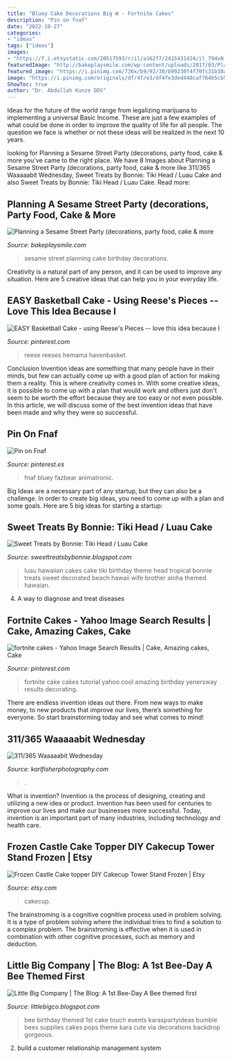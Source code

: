 ```yaml
---
title: "Bluey Cake Decorations Big W - Fortnite Cakes"
description: "Pin on fnaf"
date: "2022-10-27"
categories:
- "ideas"
tags: ["ideas"]
images:
- "https://f.i.etsystatic.com/20517593/r/il/a162f7/2415431424/il_794xN.2415431424_4j5w.jpg"
featuredImage: "http://bakeplaysmile.com/wp-content/uploads/2017/03/Planning-a-Sesame-Street-Party-8.jpg"
featured_image: "https://i.pinimg.com/736x/b9/92/30/b99230f4f70fc31b38ab924cb93c7682.jpg"
image: "https://i.pinimg.com/originals/df/4f/e3/df4fe3ded448caf764b5cb53f378ca88.jpg"
ShowToc: true
author: "Dr. Abdullah Kunze DDS"
---
```



Ideas for the future of the world range from legalizing marijuana to implementing a universal Basic Income. These are just a few examples of what could be done in order to improve the quality of life for all people. The question we face is whether or not these ideas will be realized in the next 10 years.

	

		
looking for Planning a Sesame Street Party (decorations, party food, cake &amp; more you've came to the right place. We have 8 Images about Planning a Sesame Street Party (decorations, party food, cake &amp; more like 311/365 Waaaaabit Wednesday, Sweet Treats by Bonnie: Tiki Head / Luau Cake and also Sweet Treats by Bonnie: Tiki Head / Luau Cake. Read more:
		
    
## Planning A Sesame Street Party (decorations, Party Food, Cake &amp; More

<img loading=lazy src="http://bakeplaysmile.com/wp-content/uploads/2017/03/Planning-a-Sesame-Street-Party-8.jpg" onerror="this.onerror=null;this.src='https://tse2.mm.bing.net/th?id=OIP.BazlE-7di013pEIapCrZLAHaLH&amp;pid=15.1';" alt="Planning a Sesame Street Party (decorations, party food, cake &amp; more">

_Source: bakeplaysmile.com_

>sesame street planning cake birthday decorations. 

	

Creativity is a natural part of any person, and it can be used to improve any situation. Here are 5 creative ideas that can help you in your everyday life.

    
## EASY Basketball Cake - Using Reese&#039;s Pieces -- Love This Idea Because I

<img loading=lazy src="https://i.pinimg.com/originals/df/4f/e3/df4fe3ded448caf764b5cb53f378ca88.jpg" onerror="this.onerror=null;this.src='https://tse3.mm.bing.net/th?id=OIP.Ef8DqTBduY7rGUvxOvXRRAHaJ6&amp;pid=15.1';" alt="EASY Basketball Cake - using Reese&#039;s Pieces -- love this idea because I">

_Source: pinterest.com_

>reese reeses hemama havenbasket. 

	

Conclusion
Invention ideas are something that many people have in their minds, but few can actually come up with a good plan of action for making them a reality. This is where creativity comes in. With some creative ideas, it is possible to come up with a plan that would work and others just don't seem to be worth the effort because they are too easy or not even possible. In this article, we will discuss some of the best invention ideas that have been made and why they were so successful.

    
## Pin On Fnaf

<img loading=lazy src="https://i.pinimg.com/736x/fe/9c/3f/fe9c3f7f9904cf821cd3358f81c15691.jpg" onerror="this.onerror=null;this.src='https://tse1.mm.bing.net/th?id=OIP.JpemnJF86zV0sMn1Vpp7sQHaJu&amp;pid=15.1';" alt="Pin on Fnaf">

_Source: pinterest.es_

>fnaf bluey fazbear animatronic. 

	

Big Ideas are a necessary part of any startup, but they can also be a challenge. In order to create big ideas, you need to come up with a plan and some goals. Here are 5 big ideas for starting a startup: 

    
## Sweet Treats By Bonnie: Tiki Head / Luau Cake

<img loading=lazy src="http://1.bp.blogspot.com/-MVIVamf_2Rs/ThET78AP7xI/AAAAAAAAAO4/sYwOn0FfauA/s1600/DSC08676.JPG" onerror="this.onerror=null;this.src='https://tse3.mm.bing.net/th?id=OIP.Ab8SbjW76ybOiERK0R29dwHaKS&amp;pid=15.1';" alt="Sweet Treats by Bonnie: Tiki Head / Luau Cake">

_Source: sweettreatsbybonnie.blogspot.com_

>luau hawaiian cakes cake tiki birthday theme head tropical bonnie treats sweet decorated beach hawaii wife brother aloha themed hawaian. 

	

4. A way to diagnose and treat diseases 

    
## Fortnite Cakes - Yahoo Image Search Results | Cake, Amazing Cakes, Cake

<img loading=lazy src="https://i.pinimg.com/736x/b9/92/30/b99230f4f70fc31b38ab924cb93c7682.jpg" onerror="this.onerror=null;this.src='https://tse4.mm.bing.net/th?id=OIP.RB9boDyhZWKxCFs9OZsq2QHaNK&amp;pid=15.1';" alt="fortnite cakes - Yahoo Image Search Results | Cake, Amazing cakes, Cake">

_Source: pinterest.com_

>fortnite cake cakes tutorial yahoo cool amazing birthday yenersway results decorating. 

	

There are endless invention ideas out there. From new ways to make money, to new products that improve our lives, there’s something for everyone. So start brainstorming today and see what comes to mind!

    
## 311/365 Waaaaabit Wednesday

<img loading=lazy src="https://karlfisherphotography.com/img/s/v-10/p3165287765-5.jpg" onerror="this.onerror=null;this.src='https://tse3.mm.bing.net/th?id=OIP.d23mJWYcHAqSF-Sz8-7L2QHaF7&amp;pid=15.1';" alt="311/365 Waaaaabit Wednesday">

_Source: karlfisherphotography.com_

>. 

	

What is invention?
Invention is the process of designing, creating and utilizing a new idea or product. Invention has been used for centuries to improve our lives and make our businesses more successful. Today, invention is an important part of many industries, including technology and health care.

    
## Frozen Castle Cake Topper DIY Cakecup Tower Stand Frozen | Etsy

<img loading=lazy src="https://f.i.etsystatic.com/20517593/r/il/a162f7/2415431424/il_794xN.2415431424_4j5w.jpg" onerror="this.onerror=null;this.src='https://tse1.mm.bing.net/th?id=OIP.zrBeC8iG2ifNhPLPF0wa9QHaKJ&amp;pid=15.1';" alt="Frozen Castle Cake topper DIY Cakecup Tower Stand Frozen | Etsy">

_Source: etsy.com_

>cakecup. 

	

The brainstroming is a cognitive cognitive process used in problem solving. It is a type of problem solving where the individual tries to find a solution to a complex problem. The brainstroming is effective when it is used in combination with other cognitive processes, such as memory and deduction.

    
## Little Big Company | The Blog: A 1st Bee-Day A Bee Themed First

<img loading=lazy src="http://1.bp.blogspot.com/-Car-l4RY0do/Uhnb_jG9rEI/AAAAAAAAeX8/gDrueoXot38/s1600/994583_424698550983938_1313013536_n.jpg" onerror="this.onerror=null;this.src='https://tse3.mm.bing.net/th?id=OIP.0QZ5E1kdPNygbiw4vIDJqwHaLH&amp;pid=15.1';" alt="Little Big Company | The Blog: A 1st Bee-Day A Bee themed first">

_Source: littlebigco.blogspot.com_

>bee birthday themed 1st cake touch events karaspartyideas bumble bees supplies cakes pops theme kara cute via decorations backdrop gorgeous. 

	

2. build a customer relationship management system

